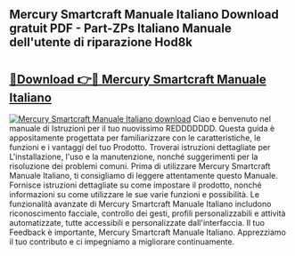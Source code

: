 ## Mercury Smartcraft Manuale Italiano Download gratuit PDF - Part-ZPs Italiano Manuale dell'utente di riparazione Hod8k

# <h2><a href="http://dfflx5b.blite.top/?on=Mercury+Smartcraft+Manuale+Italiano">🔗Download 👉🔴 Mercury Smartcraft Manuale Italiano</a></h2>

[![Mercury Smartcraft Manuale Italiano download](https://i.imgur.com/lujVjoI.png)](http://dfflx5b.blite.top/?on=Mercury+Smartcraft+Manuale+Italiano)
Ciao e benvenuto nel manuale di Istruzioni per il tuo nuovissimo REDDDDDDD. Questa guida è appositamente progettata per familiarizzare con le caratteristiche, le funzioni e i vantaggi del tuo Prodotto. Troverai istruzioni dettagliate per L'installazione, l'uso e la manutenzione, nonché suggerimenti per la risoluzione dei problemi comuni. Prima di utilizzare Mercury Smartcraft Manuale Italiano, ti consigliamo di leggere attentamente questo Manuale. Fornisce istruzioni dettagliate su come impostare il prodotto, nonché informazioni su come utilizzare le sue varie funzioni e possibilità. Le funzionalità avanzate di Mercury Smartcraft Manuale Italiano includono riconoscimento facciale, controllo dei gesti, profili personalizzabili e attività automatizzate, tutte accessibili e personalizzate dall'interfaccia. Il tuo Feedback è importante, Mercury Smartcraft Manuale Italiano. Apprezziamo il tuo contributo e ci impegniamo a migliorare continuamente.
